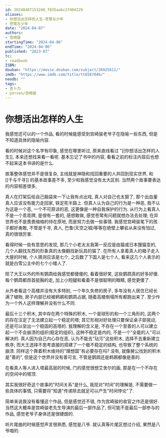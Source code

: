 ```yaml
---
id: 20240407153248_f035aabc2f404229
aliases:
- 你想活出怎样的人生-苍鹭与少年
- 苍鹭与少年
date: "2024-04-07"
authors:
- 宫崎骏
startingTime: "2024-04-06"
endTime: "2024-04-06"
published: "2023-07"
tc:
- readbook
ISBN: 
douban: "https://movie.douban.com/subject/26925611/"
imdb: "https://www.imdb.com/title/tt6587046/"
neodb: ""
tags:
- 吉卜力
- person/宫崎骏
---
```


# 你想活出怎样的人生

我感觉还可以的一个作品, 看的时候能感受到宫崎骏老爷子在隐喻一些东西, 但是不知道具体的隐喻内容.

看的时候对这个名字有印象, 感觉在哪里听过, 原来直线看过 "[[你想活出怎样的人生]], 本来还想找来看一看呢.
基本忘记了书中的内容, 看看之前的标注内容后也想不起来这本书讲的是什么.

故事整体感觉并不是很复杂, 主线就是神隐和找回重要的人并回到现实世界, 和 [[千与千寻]] 的基本故事差不多, 至少和我感觉没有太大区别.
当然两个故事要表达的内容相差很多, 

真人在打架后给自己脑袋来一下让我有点出戏, 真人对自己也太狠了, 那个出血量真人应该没有能力走回家, 铁定死半路上.
但真人认为自己的行为是一种恶, 我不认为这是一个恶, 一个不可原谅的恶, 这更像是一种自我保护的行为.
从行为上看真人不是一个乖乖牌, 是很有一套的, 感想敢做, 感觉苍鹭有问题就想办法去处理; 在异世界也不是畏畏缩缩的待在原地, 而是努力去做一些事情.
我感觉宫崎骏笔下的孩子都好勇敢, 不管是千寻, 真人, 巴鲁(天空之城)等等在绝壁上攀岩从来没有怕过, 真的很很厉害.

看得时候一些有意思的发现, 那几个小老太太我第一反应是由猫或日本狸猫变的, 几个人翻找东西的形象真的太像翻找新玩具的猫了.
在所有人拿着真人的箱子走入大屋的时候, 个人猜测应该是七个, 之后数了下国人是七个人, 看来这几个人表示的就是白雪公主中的七个小矮人了.

除了大王以外的所有鹦鹉给我感觉都傻傻的, 看着很好笑, 这些鹦鹉真的好多好傻.
每个鹦鹉都昂首挺胸的走, 加上小短腿和看着不是很聪明的眼睛, 感觉更傻了.

从外者看这个高楼并没有大多特别, 一个年久失修的房子, 多年没有人居住已经长满了植物, 房子内部已经被鹈鹕和鹦鹉占据, 随着高楼倒塌所有都跑出来了.
至少作为一个外人这样理解并没有什么不同.

最后十三个积木, 其中存在两个特殊的积木, 一个是球形的和一个三角形的, 这两个的存在注定了无法建立起一个稳定的塔; 其它形相对好处理只要保证桌子部晃动, 还是可以垒出一个稳固的高塔的.
我理解的含义是, 不存在一个至善的人可以建立起一个不会崩溃的组织(稳定的组织), 这种不稳定是内的, 不是一个"全能的人"可以解决的.
真人因为自己内心存在恶, 认为不能去"玷污"这些积木, 选择不去重新建立秩序; 而大王选择不思考直接的搭建了一个极不稳定的结构, 也导致了整个系统的崩溃.
同样这个靠着积木维持的"理想国"有必要存在吗? 没有, 就像舅公找到的积木是"善的", 但是这个世界并没有善可言, 不管是鹦鹉还是鹈鹕都像是善的.

在看真人等人进入塔最高层的时候, 门的感觉很想艾舍尔的画, 那是在一个不存在的空间中的塔顶.

其实我很好奇这个故事的"时间关系"是什么, 我现对"时间"的理解是, 不需要做一些具体的事情, 只需要将"知道"传递除去就足可以产生"时间悖论"了.

简单来说我没有看懂这个作品, 但是感觉还不错, 作为宫崎骏的收官之作还是很好.
当然这大概率是宫崎骏老先生导演的最后一部作品了, 但可能不是最后一部参与的作品, 感觉老爷子身体还是很硬朗的.

听片尾曲的时候感觉声言很熟悉, 感觉是八爷. 就认真等片尾区想过介绍, 果然是八爷唱的.